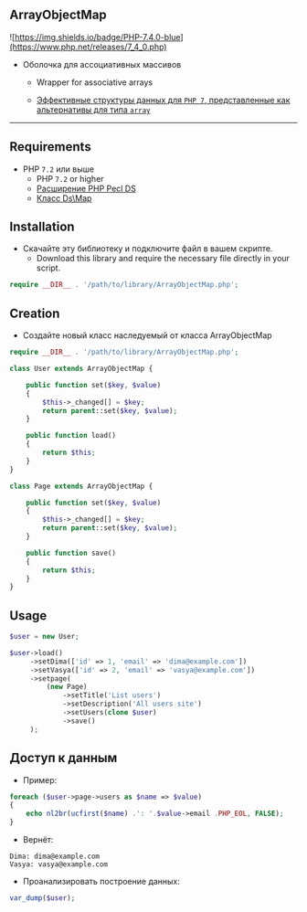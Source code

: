 ## ArrayObjectMap

![https://img.shields.io/badge/PHP-7.4.0-blue](https://www.php.net/releases/7_4_0.php)

- Оболочка для ассоциативных массивов
  - Wrapper for associative arrays

  - [Эффективные структуры данных для `PHP 7`, представленные как альтернативы для типа `array`](https://www.php.net/manual/ru/book.ds.php)

____

## Requirements

- PHP `7.2` или выше
  - PHP `7.2` or higher
  - [Расширение PHP Pecl DS](https://pecl.php.net/package/ds)
  - [Класс Ds\Map](https://www.php.net/manual/ru/class.ds-map.php)

## Installation

- Скачайте эту библиотеку и подключите файл в вашем скрипте.
  - Download this library and require the necessary file directly in your script.


``` php
require __DIR__ . '/path/to/library/ArrayObjectMap.php';
```

## Creation

- Создайте новый класс наследуемый от класса ArrayObjectMap

``` php
require __DIR__ . '/path/to/library/ArrayObjectMap.php';

class User extends ArrayObjectMap {

    public function set($key, $value)
    {
        $this->_changed[] = $key;
        return parent::set($key, $value);
    }

    public function load()
    {
        return $this;
    }
}

class Page extends ArrayObjectMap {

    public function set($key, $value)
    {
        $this->_changed[] = $key;
        return parent::set($key, $value);
    }

    public function save()
    {
        return $this;
    }
}
```

## Usage

``` php
$user = new User;

$user->load()
     ->setDima(['id' => 1, 'email' => 'dima@example.com'])
     ->setVasya(['id' => 2, 'email' => 'vasya@example.com'])
     ->setpage(
         (new Page)
             ->setTitle('List users')
             ->setDescription('All users site')
             ->setUsers(clone $user)
             ->save()
     );
```

## Доступ к данным

- Пример:

``` php
foreach ($user->page->users as $name => $value)
{
    echo nl2br(ucfirst($name) .': '.$value->email .PHP_EOL, FALSE);
}
```

- Вернёт:

```
Dima: dima@example.com
Vasya: vasya@example.com
```

- Проанализировать построение данных:

``` php
var_dump($user);
```
